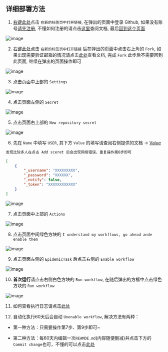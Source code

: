 ## 详细部署方法

1. [右键此处](https://github.com/login)点击 `在新的标签页中打开链接`, 在弹出的页面中登录 Github, 如果没有账号[请先注册](https://github.com/join?return_to=%2Fjoin%3Fref_cta%3DSign%2Bup%26ref_loc%3Dheader%2Blogged%2Bout%26ref_page%3D%252F%26source%3Dheader-home&source=login), 不懂如何注册的请点击[这里](https://gitee.com/chiupam/Epidemic/blob/master/config/create_account.md)查阅文档, 最后[回到这个页面](https://gitee.com/chiupam/Epidemic/blob/master/config/README.md)

![image](https://gitee.com/chiupam/Epidemic/raw/master/config/png/1.png)

2. [右键此处](https://github.com/chiupam/Epidemic)点击 `在新的标签页中打开链接` 后在弹出的页面中点击右上角的 `Fork`, 如果出现需要验证邮箱的情况请点击[此处](xxx)查看文档, 完成 `Fork` 此步后不需要回到此页面, 继续在弹出的页面操作即可

![image](https://gitee.com/chiupam/Epidemic/raw/master/config/png/2.png)

3. 点击页面中上部的 `Settings`

![image](https://gitee.com/chiupam/Epidemic/raw/master/config/png/3.png)

4. 点击页面左侧的 `Secret`

![image](https://gitee.com/chiupam/Epidemic/raw/master/config/png/4.png)

5. 点击页面右上部的 `New repository secret`

![image](https://gitee.com/chiupam/Epidemic/raw/master/config/png/5.png)

6. 先在 `Name` 中填写 `USER`, 其下方 `Value` 的填写请查阅右侧提供的文档 -> [Value](https://gitee.com/chiupam/Epidemic/blob/master/config/json.md)

```txt
发现比较多人在点击 Add sceret 后会出现网络错误，重复操作第6步即可
```

```json
[
    {
        "_username": "XXXXXXXXX",
        "_password": "XXXXXX",
        "_notify": false,
        "_token": "XXXXXXXXXXXX"
    }
]
```

![image](https://gitee.com/chiupam/Epidemic/raw/master/config/png/6.png)

7. 点击页面中上部的 `Actions`

![image](https://gitee.com/chiupam/Epidemic/raw/master/config/png/7.png)

8. 点击页面中间绿色方块的 `I understand my workflows, go ahead ande enable them`

![image](https://gitee.com/chiupam/Epidemic/raw/master/config/png/8.png)

9. 点击页面左侧的 `EpidemicTask` 后点击右侧的 `Enable workflow`

![image](https://gitee.com/chiupam/Epidemic/raw/master/config/png/9.png)

10. **首次运行**请点击右侧白色方块的 `Run workflow`, 在随后弹出的方框中点击绿色方块的 `Run workflow`

![image](https://gitee.com/chiupam/Epidemic/raw/master/config/png/10.png)

11. 如何查看执行日志请点击[此处](https://gitee.com/chiupam/Epidemic/blob/master/config/check_log.md)

12. 自动化执行60天后会自动 `Unenable workflow`, 解决方法有两种：

- 第一种方法：只需要操作第7步、第9步即可~ 

- 第二种方法：每60天内编辑一次`REAMDE.md`(内容随便删减)并点击下方的`Commit change`也可，不懂的可以点击[此处](https://gitee.com/chiupam/Epidemic/blob/master/config/edit.md)
